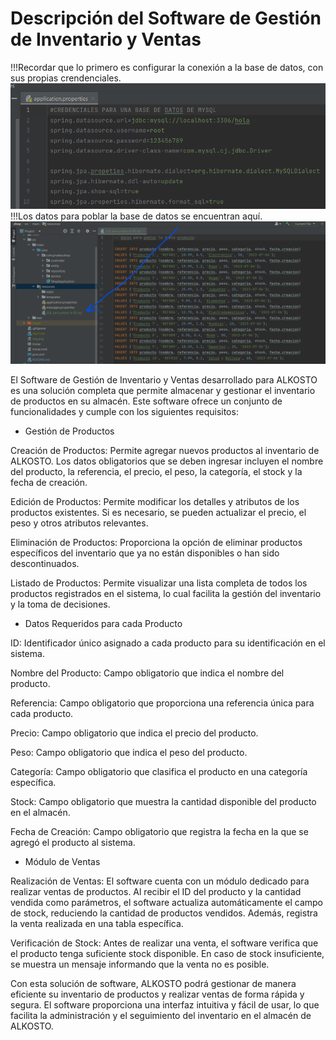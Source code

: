 # Descripción del Software de Gestión de Inventario y Ventas

!!!Recordar que lo primero es configurar la conexión a la base de datos, con sus propias crendenciales.
![img.png](img.png)
!!!Los datos para poblar la base de datos se encuentran aquí.
![img_1.png](img_1.png)

El Software de Gestión de Inventario y Ventas desarrollado para ALKOSTO es una solución completa que permite almacenar y gestionar el inventario de productos en su almacén. Este software ofrece un conjunto de funcionalidades y cumple con los siguientes requisitos:

- Gestión de Productos

Creación de Productos: Permite agregar nuevos productos al inventario de ALKOSTO. Los datos obligatorios que se deben ingresar incluyen el nombre del producto, la referencia, el precio, el peso, la categoría, el stock y la fecha de creación.

Edición de Productos: Permite modificar los detalles y atributos de los productos existentes. Si es necesario, se pueden actualizar el precio, el peso y otros atributos relevantes.

Eliminación de Productos: Proporciona la opción de eliminar productos específicos del inventario que ya no están disponibles o han sido descontinuados.

Listado de Productos: Permite visualizar una lista completa de todos los productos registrados en el sistema, lo cual facilita la gestión del inventario y la toma de decisiones.

- Datos Requeridos para cada Producto

ID: Identificador único asignado a cada producto para su identificación en el sistema.

Nombre del Producto: Campo obligatorio que indica el nombre del producto.

Referencia: Campo obligatorio que proporciona una referencia única para cada producto.

Precio: Campo obligatorio que indica el precio del producto.

Peso: Campo obligatorio que indica el peso del producto.

Categoría: Campo obligatorio que clasifica el producto en una categoría específica.

Stock: Campo obligatorio que muestra la cantidad disponible del producto en el almacén.

Fecha de Creación: Campo obligatorio que registra la fecha en la que se agregó el producto al sistema.

- Módulo de Ventas

Realización de Ventas: El software cuenta con un módulo dedicado para realizar ventas de productos. Al recibir el ID del producto y la cantidad vendida como parámetros, el software actualiza automáticamente el campo de stock, reduciendo la cantidad de productos vendidos. Además, registra la venta realizada en una tabla específica.

Verificación de Stock: Antes de realizar una venta, el software verifica que el producto tenga suficiente stock disponible. En caso de stock insuficiente, se muestra un mensaje informando que la venta no es posible.

Con esta solución de software, ALKOSTO podrá gestionar de manera eficiente su inventario de productos y realizar ventas de forma rápida y segura. El software proporciona una interfaz intuitiva y fácil de usar, lo que facilita la administración y el seguimiento del inventario en el almacén de ALKOSTO.
